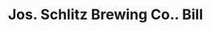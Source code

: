 ---
doi: 10.7916/D8XH137B
date_other: '1890'
date_other_textual: 1890-1899
form: printed ephemera
genre:
- Invoices
name:
- Jos. Schlitz Brewing Co.
object_in_context_url: https://biggert.cul.columbia.edu/items/view/ave_biggert_00743
subject_hierarchical_geographic:
- Great Falls, Montana, United States
subject_name:
- Jos. Schlitz Brewing Co.
title: Jos. Schlitz Brewing Co.. Bill
sort_title: Jos. Schlitz Brewing Co.. Bill
call_number: ave_biggert_00743
coordinates:
- 47.50361111111111,-111.2863888888889
pid: ave_biggert_00743
identifiers: ave_biggert_00743
canvas_id: ldpd:396015
permalink: "/items/ave_biggert_00743/"
layout: iiif-image-page
---